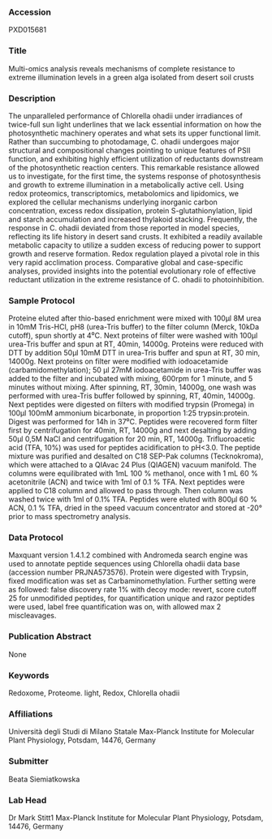 ### Accession
PXD015681

### Title
Multi-omics analysis reveals mechanisms of complete resistance to extreme illumination levels in a green alga isolated from desert soil crusts

### Description
The unparalleled performance of Chlorella ohadii under irradiances of twice-full sun light underlines that we lack essential information on how the photosynthetic machinery operates and what sets its upper functional limit. Rather than succumbing to photodamage, C. ohadii undergoes major structural and compositional changes pointing to unique features of PSII function, and exhibiting highly efficient utilization of reductants downstream of the photosynthetic reaction centers. This remarkable resistance allowed us to investigate, for the first time, the systems response of photosynthesis and growth to extreme illumination in a metabolically active cell. Using redox proteomics, transcriptomics, metabolomics and lipidomics, we explored the cellular mechanisms underlying inorganic carbon concentration, excess redox dissipation, protein S-glutathionylation, lipid and starch accumulation and increased thylakoid stacking. Frequently, the response in C. ohadii deviated from those reported in model species, reflecting its life history in desert sand crusts. It exhibited a readily available metabolic capacity to utilize a sudden excess of reducing power to support growth and reserve formation. Redox regulation played a pivotal role in this very rapid acclimation process. Comparative global and case-specific analyses, provided insights into the potential evolutionary role of effective reductant utilization in the extreme resistance of C. ohadii to photoinhibition.

### Sample Protocol
Proteine eluted after thio-based enrichment were mixed with 100µl 8M urea in 10mM Tris-HCl, pH8 (urea-Tris buffer) to the filter column (Merck, 10kDa cutoff), spun shortly at 4⁰C. Next proteins of filter were washed with 100µl urea-Tris buffer and spun at RT, 40min, 14000g. Proteins were reduced with DTT by addition 50µl 10mM DTT in urea-Tris buffer and spun at RT, 30 min, 14000g. Next proteins on filter were modified with iodoacetamide (carbamidomethylation); 50 µl 27mM iodoacetamide in urea-Tris buffer was added to the filter and incubated with mixing, 600rpm for 1 minute, and 5 minutes without mixing. After spinning, RT, 30min, 14000g, one wash was performed with urea-Tris buffer followed by spinning, RT, 40min, 14000g. Next peptides were digested on filters with modified trypsin (Promega) in 100µl 100mM ammonium bicarbonate, in proportion 1:25 trypsin:protein. Digest was performed for 14h in 37⁰C. Peptides were recovered form filter first by centrifugation for 40min, RT, 14000g and next desalting by adding 50µl 0,5M NaCl and centrifugation for 20 min, RT, 14000g. Trifluoroacetic acid (TFA, 10%) was used for peptides acidification to pH<3.0. The peptide mixture was purified and desalted on C18 SEP-Pak columns (Tecknokroma), which were attached to a QIAvac 24 Plus (QIAGEN) vacuum manifold. The columns were equilibrated with 1mL 100 % methanol, once with 1 mL 60 % acetonitrile (ACN) and twice with 1ml of 0.1 % TFA. Next peptides were applied to C18 column and allowed to pass through. Then column was washed twice with 1ml of 0.1% TFA. Peptides were eluted with 800µl  60 % ACN, 0.1 % TFA, dried in the speed vacuum concentrator and stored at -20° prior to mass spectrometry analysis.

### Data Protocol
Maxquant version 1.4.1.2 combined with Andromeda search engine was used to annotate peptide sequences using Chlorella ohadii data base (accession number PRJNA573576). Protein were digested with Trypsin, fixed modification was set as Carbaminomethylation. Further setting were as followed: false discovery rate 1% with decoy mode: revert, score cutoff 25 for unmodifided peptides, for quantification unique and razor peptides were used, label free quantification was on, with allowed max 2 miscleavages.

### Publication Abstract
None

### Keywords
Redoxome, Proteome. light, Redox, Chlorella ohadii

### Affiliations
Università degli Studi di Milano Statale
Max-Planck Institute for Molecular Plant Physiology, Potsdam, 14476, Germany

### Submitter
Beata Siemiatkowska

### Lab Head
Dr Mark Stitt1
Max-Planck Institute for Molecular Plant Physiology, Potsdam, 14476, Germany



